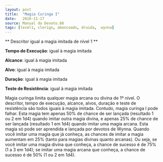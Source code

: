 ```yaml
---
layout: post
title:  "Magia Curinga I"
date:   2016-11-17
source: Manual do Devoto.88
tags: [level1, clerigo, abencoado, druida,  wynna]
---
```


** Descritor igual a magia imitada de nível 1 **

**Tempo de Execução**:  igual à magia imitada

**Alcance**: igual à magia imitada

**Alvo**: igual à magia imitada

**Duração**:  igual à magia imitada

**Teste de Resistência**: igual à magia imitada

Magia curinga Iimita qualquer magia arcana ou divina de 1º nível. O descritor, tempo de execução, alcance, alvos, duração e teste de resistência são 
todos iguais à magia imitada. Contudo, magia curinga I pode falhar.
Esta magia tem apenas 50% de chance de ser lançada (resultado 1 ou 2 em 1d4) quando imitar outra magia divina, e apenas 25% de chance de ser lançada (resultado 1 em 1d4) quando imitar uma magia arcana. 
Esta magia só pode ser aprendida e lançada por devotos de Wynna.
Quando você imitar uma magia que já conheça, as chances de imitar a magia aumentam em 25% (tanto para magias divinas quanto arcanas). 
Ou seja, se você imitar uma magia divina que conheça, a chance de sucesso é de 75% (1 a 3 em 1d4); se imitar uma magia arcana que conheça, a chance de sucesso é de 50% (1 ou 2 em 1d4).
